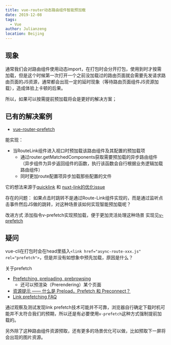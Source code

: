 ```yaml
---
title: vue-router动态路由组件智能预加载
date: 2019-12-08
tags: 
  - Vue
author: Julianzeng
location: Beijing  
---
```


## 现象
通常我们会对路由组件使用动态import，在打包时会分开打包，使用到时才按需加载，但是这个时候第一次打开一个之前没加载过的路由页面就会需要先发请求路由页面的JS资源，通常都会出现一定的延时现象（等待路由页面组件JS资源加载），造成体验上卡顿的后果。

所以，如果可以按需提前预加载将会是更好的解决方案；

## 已有的解决案例

* [vue-router-prefetch](https://github.com/egoist/vue-router-prefetch)

能实现：
* 当RouteLink组件进入视口时预加载该路由组件及其配置的预加载项
  * 通过router.getMatchedComponents获取需要预加载的异步路由组件（异步组件为异步返回组件的函数，执行该函数会自行根据业务逻辑加载路由组件）
  * 同时更加route配置项异步加载那些配置的文件

它的想法来源于[quicklink](https://github.com/GoogleChromeLabs/quicklink) 和 [nuxt-link的优化issue](https://github.com/nuxt/nuxt.js/pull/4574/)

存在的问题：
如果点击时跳转不是通过Route-Link组件实现的，而是通过监听点击事件然后JS做的跳转，对这种场景该如何实现智能预加载呢？

改进方式
添加指令v-prefetch实现预加载，便于更加灵活处理这种场景
实现见[v-prefetch](https://github.com/zenghj/pratices/tree/master/v-prefetch)

## 疑问

vue-cli在打包时会在head里插入`<link href="async-route-xxx.js" rel="prefetch">`，但是并没有如想象中预先加载，原因是什么？

关于prefetch
* [Prefetching, preloading, prebrowsing](https://css-tricks.com/prefetching-preloading-prebrowsing/)
  * 还可以预渲染（Prerendering）某个页面
* [资源提示 —— 什么是 Preload，Prefetch 和 Preconnect？](https://github.com/fi3ework/blog/issues/32)
* [Link prefetching FAQ](https://developer.mozilla.org/zh-CN/docs/Web/HTTP/Link_prefetching_FAQ)

通过观察及测试发现link prefetch技术可能并不可靠，浏览器自行确定下载时机可能并不太符合我们的预期，所以还是有必要使用`v-prefetch`这种方式强制提前加载的。

另外除了这种路由组件资源预取，还有更多的场景优化可以做，比如预取下一屏将会出现的图片资源。
